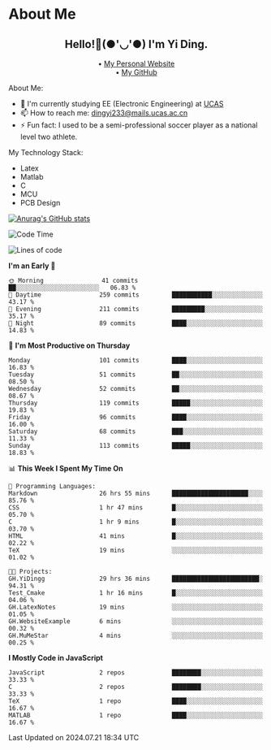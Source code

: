 # About Me

<h2 style="text-align:center;"> Hello!👋(●'◡'●) I'm Yi Ding.</h2>

<div style="text-align:center;">
  • <a href="https://yidingg.github.io/YiDingg">My Personal Website</a><br>
  • <a href="https://github.com/YiDingg">My GitHub</a>
</div>

About Me:
- 🔭 I'm currently studying EE (Electronic Engineering) at [UCAS](https://www.ucas.ac.cn/)
- 📫 How to reach me: dingyi233@mails.ucas.ac.cn
- ⚡ Fun fact: I used to be a semi-professional soccer player as a national level two athlete.

My Technology Stack:
- Latex
- Matlab
- C
- MCU
- PCB Design

[![Anurag's GitHub stats](https://github-readme-stats.vercel.app/api?username=YiDingg)](https://github.com/anuraghazra/github-readme-stats)

<!--START_SECTION:waka-->
![Code Time](http://img.shields.io/badge/Code%20Time-205%20hrs%202%20mins-blue)

![Lines of code](https://img.shields.io/badge/From%20Hello%20World%20I%27ve%20Written-493.6%20thousand%20lines%20of%20code-blue)

**I'm an Early 🐤** 

```text
🌞 Morning                41 commits          ██░░░░░░░░░░░░░░░░░░░░░░░   06.83 % 
🌆 Daytime                259 commits         ███████████░░░░░░░░░░░░░░   43.17 % 
🌃 Evening                211 commits         █████████░░░░░░░░░░░░░░░░   35.17 % 
🌙 Night                  89 commits          ████░░░░░░░░░░░░░░░░░░░░░   14.83 % 
```
📅 **I'm Most Productive on Thursday** 

```text
Monday                   101 commits         ████░░░░░░░░░░░░░░░░░░░░░   16.83 % 
Tuesday                  51 commits          ██░░░░░░░░░░░░░░░░░░░░░░░   08.50 % 
Wednesday                52 commits          ██░░░░░░░░░░░░░░░░░░░░░░░   08.67 % 
Thursday                 119 commits         █████░░░░░░░░░░░░░░░░░░░░   19.83 % 
Friday                   96 commits          ████░░░░░░░░░░░░░░░░░░░░░   16.00 % 
Saturday                 68 commits          ███░░░░░░░░░░░░░░░░░░░░░░   11.33 % 
Sunday                   113 commits         █████░░░░░░░░░░░░░░░░░░░░   18.83 % 
```


📊 **This Week I Spent My Time On** 

```text
💬 Programming Languages: 
Markdown                 26 hrs 55 mins      █████████████████████░░░░   85.76 % 
CSS                      1 hr 47 mins        █░░░░░░░░░░░░░░░░░░░░░░░░   05.70 % 
C                        1 hr 9 mins         █░░░░░░░░░░░░░░░░░░░░░░░░   03.70 % 
HTML                     41 mins             █░░░░░░░░░░░░░░░░░░░░░░░░   02.22 % 
TeX                      19 mins             ░░░░░░░░░░░░░░░░░░░░░░░░░   01.02 % 

🐱‍💻 Projects: 
GH.YiDingg               29 hrs 36 mins      ████████████████████████░   94.31 % 
Test_Cmake               1 hr 16 mins        █░░░░░░░░░░░░░░░░░░░░░░░░   04.06 % 
GH.LatexNotes            19 mins             ░░░░░░░░░░░░░░░░░░░░░░░░░   01.05 % 
GH.WebsiteExample        6 mins              ░░░░░░░░░░░░░░░░░░░░░░░░░   00.32 % 
GH.MuMeStar              4 mins              ░░░░░░░░░░░░░░░░░░░░░░░░░   00.25 % 
```

**I Mostly Code in JavaScript** 

```text
JavaScript               2 repos             ████████░░░░░░░░░░░░░░░░░   33.33 % 
C                        2 repos             ████████░░░░░░░░░░░░░░░░░   33.33 % 
TeX                      1 repo              ████░░░░░░░░░░░░░░░░░░░░░   16.67 % 
MATLAB                   1 repo              ████░░░░░░░░░░░░░░░░░░░░░   16.67 % 
```




 Last Updated on 2024.07.21 18:34 UTC
<!--END_SECTION:waka-->
